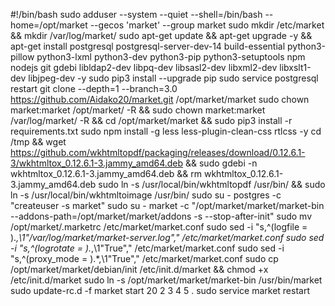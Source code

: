 #!/bin/bash
sudo adduser --system --quiet --shell=/bin/bash --home=/opt/market --gecos 'market' --group market
sudo mkdir /etc/market && mkdir /var/log/market/
sudo apt-get update && apt-get upgrade -y && apt-get install postgresql postgresql-server-dev-14 build-essential python3-pillow python3-lxml python3-dev python3-pip python3-setuptools npm nodejs git gdebi libldap2-dev libpq-dev libsasl2-dev libxml2-dev libxslt1-dev libjpeg-dev -y
sudo pip3 install --upgrade pip
sudo service postgresql restart
git clone --depth=1 --branch=3.0 https://github.com/Aidako20/market.git /opt/market/market
sudo chown market:market /opt/market/ -R && sudo chown market:market /var/log/market/ -R && cd /opt/market/market && sudo pip3 install -r requirements.txt
sudo npm install -g less less-plugin-clean-css rtlcss -y
cd /tmp && wget https://github.com/wkhtmltopdf/packaging/releases/download/0.12.6.1-3/wkhtmltox_0.12.6.1-3.jammy_amd64.deb && sudo gdebi -n wkhtmltox_0.12.6.1-3.jammy_amd64.deb && rm wkhtmltox_0.12.6.1-3.jammy_amd64.deb
sudo ln -s /usr/local/bin/wkhtmltopdf /usr/bin/ && sudo ln -s /usr/local/bin/wkhtmltoimage /usr/bin/
sudo su - postgres -c "createuser -s market"
sudo su - market -c "/opt/market/market/market-bin --addons-path=/opt/market/market/addons -s --stop-after-init"
sudo mv /opt/market/.marketrc /etc/market/market.conf
sudo sed -i "s,^\(logfile = \).*,\1"/var/log/market/market-server.log"," /etc/market/market.conf
sudo sed -i "s,^\(logrotate = \).*,\1"True"," /etc/market/market.conf
sudo sed -i "s,^\(proxy_mode = \).*,\1"True"," /etc/market/market.conf
sudo cp /opt/market/market/debian/init /etc/init.d/market && chmod +x /etc/init.d/market
sudo ln -s /opt/market/market/market-bin /usr/bin/market
sudo update-rc.d -f market start 20 2 3 4 5 .
sudo service market restart
